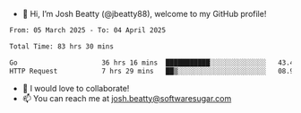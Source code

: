 - 👋 Hi, I’m Josh Beatty (@jbeatty88), welcome to my GitHub profile!

<!--START_SECTION:waka-->

```txt
From: 05 March 2025 - To: 04 April 2025

Total Time: 83 hrs 30 mins

Go                     36 hrs 16 mins  ███████████░░░░░░░░░░░░░░   43.45 %
HTTP Request           7 hrs 29 mins   ██▒░░░░░░░░░░░░░░░░░░░░░░   08.97 %
```

<!--END_SECTION:waka-->

- 💞️ I would love to collaborate!
- 📫 You can reach me at josh.beatty@softwaresugar.com

<!---
jbeatty88/jbeatty88 is a ✨ special ✨ repository because its `README.md` (this file) appears on your GitHub profile.
You can click the Preview link to take a look at your changes.
--->
